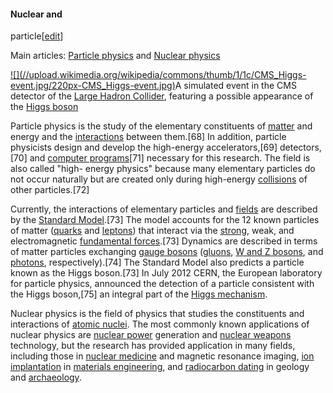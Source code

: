 #### Nuclear and
particle[[edit](/w/index.php?title=Physics&action=edit&section=21 "Edit
section: Nuclear and particle")]

Main articles: [Particle physics](/wiki/Particle\_physics "Particle physics")
and [Nuclear physics](/wiki/Nuclear\_physics "Nuclear physics")

[![](//upload.wikimedia.org/wikipedia/commons/thumb/1/1c/CMS\_Higgs-
event.jpg/220px-CMS\_Higgs-event.jpg)](/wiki/File:CMS\_Higgs-event.jpg)A
simulated event in the CMS detector of the [Large Hadron
Collider](/wiki/Large\_Hadron\_Collider "Large Hadron Collider"), featuring a
possible appearance of the [Higgs boson](/wiki/Higgs\_boson "Higgs boson")

Particle physics is the study of the elementary constituents of
[matter](/wiki/Matter "Matter") and energy and the
[interactions](/wiki/Fundamental\_interaction "Fundamental interaction")
between them.[68] In addition, particle physicists design and develop the
high-energy accelerators,[69] detectors,[70] and [computer
programs](/wiki/Computational\_particle\_physics "Computational particle
physics")[71] necessary for this research. The field is also called "high-
energy physics" because many elementary particles do not occur naturally but
are created only during high-energy [collisions](/wiki/Collision "Collision")
of other particles.[72]

Currently, the interactions of elementary particles and
[fields](/wiki/Field\_\(physics\) "Field \(physics\)") are described by the
[Standard Model](/wiki/Standard\_Model "Standard Model").[73] The model
accounts for the 12 known particles of matter ([quarks](/wiki/Quark "Quark")
and [leptons](/wiki/Lepton "Lepton")) that interact via the
[strong](/wiki/Strong\_nuclear\_force "Strong nuclear force"), weak, and
electromagnetic [fundamental forces](/wiki/Fundamental\_force "Fundamental
force").[73] Dynamics are described in terms of matter particles exchanging
[gauge bosons](/wiki/Gauge\_boson "Gauge boson") ([gluons](/wiki/Gluon
"Gluon"), [W and Z bosons](/wiki/W\_and\_Z\_bosons "W and Z bosons"), and
[photons](/wiki/Photon "Photon"), respectively).[74] The Standard Model also
predicts a particle known as the Higgs boson.[73] In July 2012 CERN, the
European laboratory for particle physics, announced the detection of a
particle consistent with the Higgs boson,[75] an integral part of the [Higgs
mechanism](/wiki/Higgs\_mechanism "Higgs mechanism").

Nuclear physics is the field of physics that studies the constituents and
interactions of [atomic nuclei](/wiki/Atomic\_nuclei "Atomic nuclei"). The most
commonly known applications of nuclear physics are [nuclear
power](/wiki/Nuclear\_power "Nuclear power") generation and [nuclear
weapons](/wiki/Nuclear\_weapons "Nuclear weapons") technology, but the research
has provided application in many fields, including those in [nuclear
medicine](/wiki/Nuclear\_medicine "Nuclear medicine") and magnetic resonance
imaging, [ion implantation](/wiki/Ion\_implantation "Ion implantation") in
[materials engineering](/wiki/Materials\_engineering "Materials engineering"),
and [radiocarbon dating](/wiki/Radiocarbon\_dating "Radiocarbon dating") in
geology and [archaeology](/wiki/Archaeology "Archaeology").
